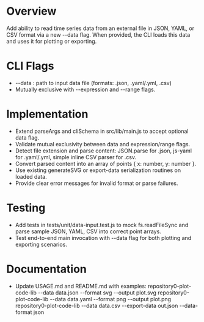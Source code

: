 # Overview
Add ability to read time series data from an external file in JSON, YAML, or CSV format via a new --data flag. When provided, the CLI loads this data and uses it for plotting or exporting.

# CLI Flags
- --data <path>: path to input data file (formats: .json, .yaml/.yml, .csv)
- Mutually exclusive with --expression and --range flags.

# Implementation
- Extend parseArgs and cliSchema in src/lib/main.js to accept optional data flag.
- Validate mutual exclusivity between data and expression/range flags.
- Detect file extension and parse content: JSON.parse for .json, js-yaml for .yaml/.yml, simple inline CSV parser for .csv.
- Convert parsed content into an array of points { x: number, y: number }.
- Use existing generateSVG or export-data serialization routines on loaded data.
- Provide clear error messages for invalid format or parse failures.

# Testing
- Add tests in tests/unit/data-input.test.js to mock fs.readFileSync and parse sample JSON, YAML, CSV into correct point arrays.
- Test end-to-end main invocation with --data flag for both plotting and exporting scenarios.

# Documentation
- Update USAGE.md and README.md with examples:
  repository0-plot-code-lib --data data.json --format svg --output plot.svg
  repository0-plot-code-lib --data data.yaml --format png --output plot.png
  repository0-plot-code-lib --data data.csv --export-data out.json --data-format json